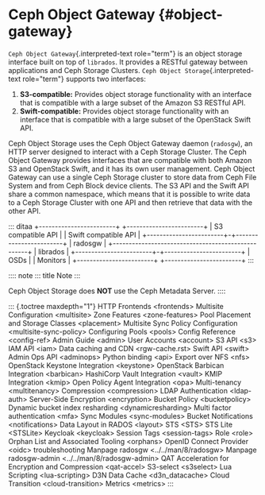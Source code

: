 # Ceph Object Gateway {#object-gateway}

`Ceph Object Gateway`{.interpreted-text role="term"} is an object
storage interface built on top of `librados`. It provides a RESTful
gateway between applications and Ceph Storage Clusters.
`Ceph Object Storage`{.interpreted-text role="term"} supports two
interfaces:

1.  **S3-compatible:** Provides object storage functionality with an
    interface that is compatible with a large subset of the Amazon S3
    RESTful API.
2.  **Swift-compatible:** Provides object storage functionality with an
    interface that is compatible with a large subset of the OpenStack
    Swift API.

Ceph Object Storage uses the Ceph Object Gateway daemon (`radosgw`), an
HTTP server designed to interact with a Ceph Storage Cluster. The Ceph
Object Gateway provides interfaces that are compatible with both Amazon
S3 and OpenStack Swift, and it has its own user management. Ceph Object
Gateway can use a single Ceph Storage cluster to store data from Ceph
File System and from Ceph Block device clients. The S3 API and the Swift
API share a common namespace, which means that it is possible to write
data to a Ceph Storage Cluster with one API and then retrieve that data
with the other API.

::: ditaa
+\-\-\-\-\-\-\-\-\-\-\-\-\-\-\-\-\-\-\-\-\-\-\--+
+\-\-\-\-\-\-\-\-\-\-\-\-\-\-\-\-\-\-\-\-\-\-\--+ \| S3 compatible API
\| \| Swift compatible API \|
+\-\-\-\-\-\-\-\-\-\-\-\-\-\-\-\-\-\-\-\-\-\-\--+-+\-\-\-\-\-\-\-\-\-\-\-\-\-\-\-\-\-\-\-\-\-\-\--+
\| radosgw \|
+\-\-\-\-\-\-\-\-\-\-\-\-\-\-\-\-\-\-\-\-\-\-\-\-\-\-\-\-\-\-\-\-\-\-\-\-\-\-\-\-\-\-\-\-\-\-\-\-\-\--+
\| librados \|
+\-\-\-\-\-\-\-\-\-\-\-\-\-\-\-\-\-\-\-\-\-\-\--+-+\-\-\-\-\-\-\-\-\-\-\-\-\-\-\-\-\-\-\-\-\-\-\--+
\| OSDs \| \| Monitors \|
+\-\-\-\-\-\-\-\-\-\-\-\-\-\-\-\-\-\-\-\-\-\-\--+
+\-\-\-\-\-\-\-\-\-\-\-\-\-\-\-\-\-\-\-\-\-\-\--+
:::

:::: note
::: title
Note
:::

Ceph Object Storage does **NOT** use the Ceph Metadata Server.
::::

::: {.toctree maxdepth="1"}
HTTP Frontends \<frontends\> Multisite Configuration \<multisite\> Zone
Features \<zone-features\> Pool Placement and Storage Classes
\<placement\> Multisite Sync Policy Configuration
\<multisite-sync-policy\> Configuring Pools \<pools\> Config Reference
\<config-ref\> Admin Guide \<admin\> User Accounts \<account\> S3 API
\<s3\> IAM API \<iam\> Data caching and CDN \<rgw-cache.rst\> Swift API
\<swift\> Admin Ops API \<adminops\> Python binding \<api\> Export over
NFS \<nfs\> OpenStack Keystone Integration \<keystone\> OpenStack
Barbican Integration \<barbican\> HashiCorp Vault Integration \<vault\>
KMIP Integration \<kmip\> Open Policy Agent Integration \<opa\>
Multi-tenancy \<multitenancy\> Compression \<compression\> LDAP
Authentication \<ldap-auth\> Server-Side Encryption \<encryption\>
Bucket Policy \<bucketpolicy\> Dynamic bucket index resharding
\<dynamicresharding\> Multi factor authentication \<mfa\> Sync Modules
\<sync-modules\> Bucket Notifications \<notifications\> Data Layout in
RADOS \<layout\> STS \<STS\> STS Lite \<STSLite\> Keycloak \<keycloak\>
Session Tags \<session-tags\> Role \<role\> Orphan List and Associated
Tooling \<orphans\> OpenID Connect Provider \<oidc\> troubleshooting
Manpage radosgw \<../../man/8/radosgw\> Manpage radosgw-admin
\<../../man/8/radosgw-admin\> QAT Acceleration for Encryption and
Compression \<qat-accel\> S3-select \<s3select\> Lua Scripting
\<lua-scripting\> D3N Data Cache \<d3n_datacache\> Cloud Transition
\<cloud-transition\> Metrics \<metrics\>
:::
